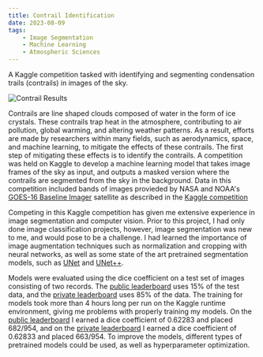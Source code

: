 ```yaml
---
title: Contrail Identification
date: 2023-08-09
tags: 
    - Image Segmentation
    - Machine Learning
    - Atmospheric Sciences
---
```


A Kaggle competition tasked with identifying and segmenting condensation trails (contrails) in images of the sky.

<!--more-->

![Contrail Results](contrailresults.png "Contrail Results")

Contrails are line shaped clouds composed of water in the form of ice crystals. These contrails trap heat in the atmosphere, contributing to air pollution, global warming, and altering weather patterns. As a result, efforts are made by researchers within many fields, such as aerodynamics, space, and machine learning, to mitigate the effects of these contrails. The first step of mitigating these effects is to identify the contrails. A competition was held on Kaggle to develop a machine learning model that takes image frames of the sky as input, and outputs a masked version where the contrails are segmented from the sky in the background. Data in this competition included bands of images provieded by NASA and NOAA's [GOES-16 Baseline Imager](https://www.goes-r.gov/spacesegment/abi.html) satellite as described in the [Kaggle competition](https://www.kaggle.com/competitions/google-research-identify-contrails-reduce-global-warming/data)

Competing in this Kaggle competition has given me extensive experience in image segmentation and computer vision. Prior to this project, I had only done image classification projects, however, image segmentation was new to me, and would pose to be a challenge. I had learned the importance of image augmentation techniques such as normalization and cropping with neural networks, as well as some state of the art pretrained segmentation models, such as [UNet](https://github.com/milesial/Pytorch-UNet) and [UNet++](https://github.com/4uiiurz1/pytorch-nested-unet).

Models were evaluated using the dice coefficient on a test set of images consisting of two records. The [public leaderboard](https://www.kaggle.com/competitions/google-research-identify-contrails-reduce-global-warming/leaderboard?tab=public) uses 15% of the test data, and the [private leaderboard](https://www.kaggle.com/competitions/google-research-identify-contrails-reduce-global-warming/leaderboard?) uses 85% of the data. The training for models took more than 4 hours long per run on the Kaggle runtime environment, giving me problems with properly training my models. On the [public leaderboard](https://www.kaggle.com/competitions/google-research-identify-contrails-reduce-global-warming/leaderboard?tab=public) I earned a dice coefficient of 0.62283 and placed 682/954, and on the [private leaderboard](https://www.kaggle.com/competitions/google-research-identify-contrails-reduce-global-warming/leaderboard?) I earned a dice coefficient of 0.62833 and placed 663/954. To improve the models, different types of pretrained models could be used, as well as hyperparameter optimization.
